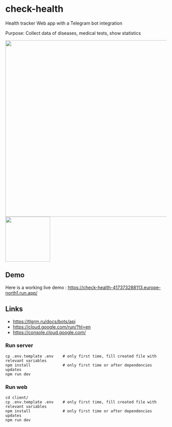 # check-health
Health tracker Web app with a Telegram bot integration 

Purpose:
Collect data of diseases, medical tests, show statistics

<img src="https://github.com/user-attachments/assets/2684d6db-9d10-4bd3-accf-0d105a9cf46e" width="550"/> <img src="https://github.com/user-attachments/assets/4ec68182-51a5-4eb5-b049-e989ac92ad8d" width="140"/>

## Demo
Here is a working live demo : https://check-health-417373288113.europe-north1.run.app/

## Links

- https://tlgrm.ru/docs/bots/api
- https://cloud.google.com/run/?hl=en
- https://console.cloud.google.com/


### Run server
```
cp .env.template .env    # only first time, fill created file with relevant variables
npm install              # only first time or after dependencies updates
npm run dev
```

### Run web
```
cd client/
cp .env.template .env    # only first time, fill created file with relevant variables
npm install              # only first time or after dependencies updates
npm run dev
```

